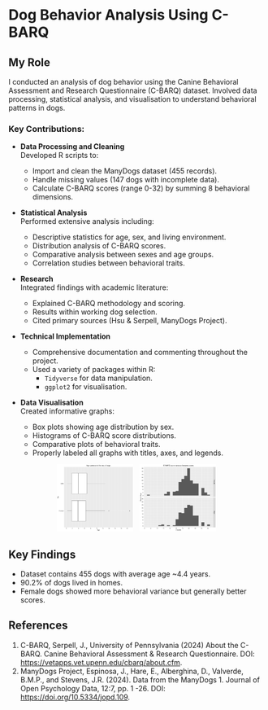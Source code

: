 Dog Behavior Analysis Using C-BARQ
==================================

My Role
-------

I conducted an analysis of dog behavior using the Canine Behavioral Assessment and Research Questionnaire (C-BARQ) dataset. Involved data processing, statistical analysis, and visualisation to understand behavioral patterns in dogs.

### Key Contributions:

- **Data Processing and Cleaning** <br>
  Developed R scripts to:
  - Import and clean the ManyDogs dataset (455 records).
  - Handle missing values (147 dogs with incomplete data).
  - Calculate C-BARQ scores (range 0-32) by summing 8 behavioral dimensions.

- **Statistical Analysis**<br> 
  Performed extensive analysis including:
  - Descriptive statistics for age, sex, and living environment.
  - Distribution analysis of C-BARQ scores.
  - Comparative analysis between sexes and age groups.
  - Correlation studies between behavioral traits.

- **Research**<br>
  Integrated findings with academic literature:
  - Explained C-BARQ methodology and scoring.
  - Results within working dog selection.
  - Cited primary sources (Hsu & Serpell, ManyDogs Project).

- **Technical Implementation**<br>
    - Comprehensive documentation and commenting throughout the project.
    - Used a variety of packages within R:
        - `Tidyverse` for data manipulation.
        - `ggplot2` for visualisation.

- **Data Visualisation**<br>
  Created informative graphs:
  - Box plots showing age distribution by sex.
  - Histograms of C-BARQ score distributions.
  - Comparative plots of behavioral traits.
  - Properly labeled all graphs with titles, axes, and legends.

<p align="center">
    <img src="./figures/box-plot.jpg" width="30%">
    &nbsp;
    <img src="./figures/histogram.jpg" width="30%">
</p>

Key Findings
------------
- Dataset contains 455 dogs with average age ~4.4 years.
- 90.2% of dogs lived in homes.
- Female dogs showed more behavioral variance but generally better scores.

References
----------
1. C-BARQ, Serpell, J., University of Pennsylvania (2024) About the C-BARQ. Canine Behavioral Assessment & Research Questionnaire. DOI: https://vetapps.vet.upenn.edu/cbarq/about.cfm.
2. ManyDogs Project, Espinosa, J., Hare, E., Alberghina, D., Valverde, B.M.P., and Stevens, J.R. (2024). Data from the ManyDogs 1. Journal of Open Psychology Data, 12:7, pp. 1
-26. DOI: https://doi.org/10.5334/jopd.109.